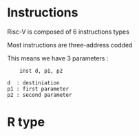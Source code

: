 # Instructions

Risc-V is composed of 6 instructions types

Most instructions are three-address codded

This means we have 3 parameters :

```
    inst d, p1, p2

d  : destiniation
p1 : first parameter
p2 : second parameter
```

# R type


